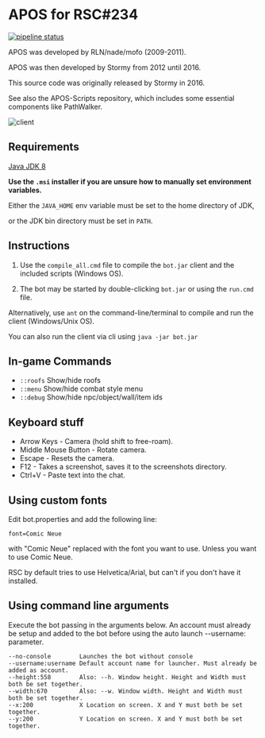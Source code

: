 APOS for RSC#234
================
[![pipeline status](https://gitlab.com/open-runescape-classic/APOS/badges/master/pipeline.svg)](https://gitlab.com/open-runescape-classic/APOS/-/commits/master)

APOS was developed by RLN/nade/mofo (2009-2011).

APOS was then developed by Stormy from 2012 until 2016.

This source code was originally released by Stormy in 2016.

See also the APOS-Scripts repository, which includes some essential components like PathWalker.

![client](/assets/img/client.png)

Requirements
------------

[Java JDK 8](https://adoptium.net/temurin/releases)

**Use the `.msi` installer if you are unsure how to manually set environment variables.**

Either the `JAVA_HOME` env variable must be set to the home directory of JDK,

or the JDK bin directory must be set in `PATH`.

Instructions
------------

1. Use the `compile_all.cmd` file to compile the `bot.jar` client and the included scripts (Windows OS).

2. The bot may be started by double-clicking `bot.jar` or using the `run.cmd` file.

Alternatively, use `ant` on the command-line/terminal to compile and run the client (Windows/Unix OS).

You can also run the client via cli using `java -jar bot.jar`

In-game Commands
--------------

* `::roofs` Show/hide roofs
* `::menu` Show/hide combat style menu
* `::debug` Show/hide npc/object/wall/item ids

Keyboard stuff
--------------

* Arrow Keys - Camera (hold shift to free-roam).
* Middle Mouse Button - Rotate camera.
* Escape - Resets the camera.
* F12 - Takes a screenshot, saves it to the screenshots directory.
* Ctrl+V - Paste text into the chat.

Using custom fonts
------------------

Edit bot.properties and add the following line:

```
font=Comic Neue
```

with "Comic Neue" replaced with the font you want to use. Unless you want to use Comic Neue.

RSC by default tries to use Helvetica/Arial, but can't if you don't have it installed.

Using command line arguments
------------------

Execute the bot passing in the arguments below. An account must already be setup and added to the bot
before using the auto launch --username: parameter.

```
--no-console		Launches the bot without console
--username:username	Default account name for launcher. Must already be added as account.
--height:558		Also: --h. Window height. Height and Width must both be set together.
--width:670			Also: --w. Window width. Height and Width must both be set together.
--x:200				X Location on screen. X and Y must both be set together.
--y:200				Y Location on screen. X and Y must both be set together.
```
